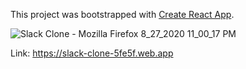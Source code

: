 This project was bootstrapped with [Create React App](https://github.com/facebook/create-react-app).


![Slack Clone - Mozilla Firefox 8_27_2020 11_00_17 PM](https://user-images.githubusercontent.com/57246901/91513039-bfa3d380-e8b9-11ea-8510-0749d177463e.png)

Link: 
https://slack-clone-5fe5f.web.app
